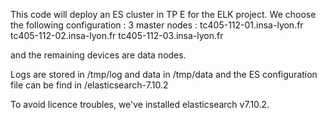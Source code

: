 This code will deploy an ES cluster in TP E for the ELK project. 
We choose the following configuration : 
3 master nodes :
tc405-112-01.insa-lyon.fr
tc405-112-02.insa-lyon.fr
tc405-112-03.insa-lyon.fr

and the remaining devices are data nodes. 

Logs are stored in /tmp/log and data in /tmp/data and the ES configuration file can be find in /elasticsearch-7.10.2

To avoid licence troubles, we've installed elasticsearch v7.10.2. 
